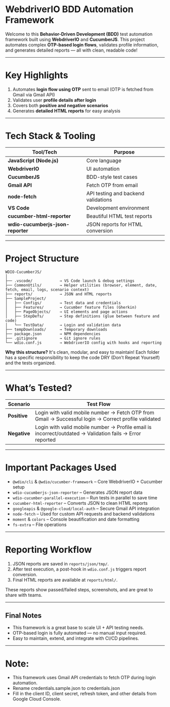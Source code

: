 # WebdriverIO BDD Automation Framework

Welcome to this **Behavior-Driven Development (BDD)** test automation framework built using **WebdriverIO** and **CucumberJS**. This project automates complex **OTP-based login flows**, validates profile information, and generates detailed reports — all with clean, readable code!

---

# Key Highlights

1. Automates **login flow using OTP** sent to email (OTP is fetched from Gmail via Gmail API)
2. Validates user **profile details after login**
3. Covers both **positive and negative scenarios**
4. Generates **detailed HTML reports** for easy analysis

---

# Tech Stack & Tooling

| Tool/Tech                         | Purpose                             |
| --------------------------------- | ----------------------------------- |
| **JavaScript (Node.js)**          | Core language                       |
| **WebdriverIO**                   | UI automation                       |
| **CucumberJS**                    | BDD-style test cases                |
| **Gmail API**                     | Fetch OTP from email                |
| **node-fetch**                    | API testing and backend validations |
| **VS Code**                       | Development environment             |
| **cucumber-html-reporter**        | Beautiful HTML test reports         |
| **wdio-cucumberjs-json-reporter** | JSON reports for HTML conversion    |

---

# Project Structure

```
WDIO-CucumberJS/
│
├── .vscode/            → VS Code launch & debug settings  
├── CommonUtils/        → Helper utilities (browser, element, date, fetch, email, logs, scenario context)  
├── reports/            → JSON and HTML reports  
├── SampleProject/  
│   ├── Configs/        → Test data and credentials  
│   ├── Features/       → Cucumber feature files (Gherkin)  
│   ├── PageObjects/    → UI elements and page actions  
│   ├── StepDefs/       → Step definitions (glue between feature and code)  
│   └── TestData/       → Login and validation data  
├── tempDownloads/      → Temporary downloads  
├── package.json        → NPM dependencies  
├── .gitignore          → Git ignore rules  
└── wdio.conf.js        → WebdriverIO config with hooks and reporting  
```

**Why this structure?**
It's clean, modular, and easy to maintain! Each folder has a specific responsibility to keep the code DRY (Don’t Repeat Yourself) and the tests organized.

---

# What’s Tested?

| Scenario     | Test Flow                                                                                                |
| ------------ | -------------------------------------------------------------------------------------------------------- |
| **Positive** | Login with valid mobile number → Fetch OTP from Gmail → Successful login → Correct profile validated     |
| **Negative** | Login with valid mobile number → Profile email is incorrect/outdated → Validation fails → Error reported |

---

# Important Packages Used

* `@wdio/cli` & `@wdio/cucumber-framework` – Core WebdriverIO + Cucumber setup
* `wdio-cucumberjs-json-reporter` – Generates JSON report data
* `wdio-cucumber-parallel-execution` – Run tests in parallel to save time
* `cucumber-html-reporter` – Converts JSON to clean HTML reports
* `googleapis` & `@google-cloud/local-auth` – Secure Gmail API integration
* `node-fetch` – Used for custom API requests and backend validations
* `moment` & `colors` – Console beautification and date formatting
* `fs-extra` – File operations

---

# Reporting Workflow

1. JSON reports are saved in `reports/json/tmp/`.
2. After test execution, a post-hook in `wdio.conf.js` triggers report conversion.
3. Final HTML reports are available at `reports/html/`.

These reports show passed/failed steps, screenshots, and are great to share with teams.

---

## Final Notes

* This framework is a great base to scale UI + API testing needs.
* OTP-based login is fully automated — no manual input required.
* Easy to maintain, extend, and integrate with CI/CD pipelines.

---

# Note:
* This framework uses Gmail API credentials to fetch OTP during login automation.
* Rename credentials.sample.json to credentials.json
* Fill in the client ID, client secret, refresh token, and other details from Google Cloud Console.
